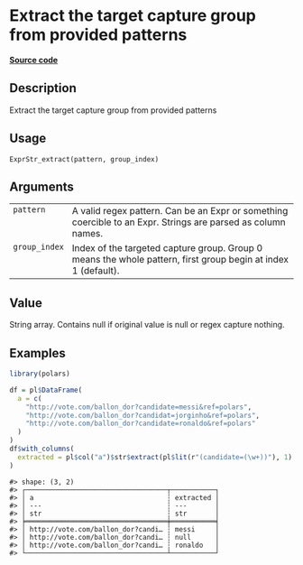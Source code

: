 

# Extract the target capture group from provided patterns

[**Source code**](https://github.com/pola-rs/r-polars/tree/c47431ca69622f79ed7a3f1d7bfee6075ffabfee/R/expr__string.R#L615)

## Description

Extract the target capture group from provided patterns

## Usage

<pre><code class='language-R'>ExprStr_extract(pattern, group_index)
</code></pre>

## Arguments

<table>
<tr>
<td style="white-space: nowrap; font-family: monospace; vertical-align: top">
<code id="ExprStr_extract_:_pattern">pattern</code>
</td>
<td>
A valid regex pattern. Can be an Expr or something coercible to an Expr.
Strings are parsed as column names.
</td>
</tr>
<tr>
<td style="white-space: nowrap; font-family: monospace; vertical-align: top">
<code id="ExprStr_extract_:_group_index">group_index</code>
</td>
<td>
Index of the targeted capture group. Group 0 means the whole pattern,
first group begin at index 1 (default).
</td>
</tr>
</table>

## Value

String array. Contains null if original value is null or regex capture
nothing.

## Examples

``` r
library(polars)

df = pl$DataFrame(
  a = c(
    "http://vote.com/ballon_dor?candidate=messi&ref=polars",
    "http://vote.com/ballon_dor?candidat=jorginho&ref=polars",
    "http://vote.com/ballon_dor?candidate=ronaldo&ref=polars"
  )
)
df$with_columns(
  extracted = pl$col("a")$str$extract(pl$lit(r"(candidate=(\w+))"), 1)
)
```

    #> shape: (3, 2)
    #> ┌───────────────────────────────────┬───────────┐
    #> │ a                                 ┆ extracted │
    #> │ ---                               ┆ ---       │
    #> │ str                               ┆ str       │
    #> ╞═══════════════════════════════════╪═══════════╡
    #> │ http://vote.com/ballon_dor?candi… ┆ messi     │
    #> │ http://vote.com/ballon_dor?candi… ┆ null      │
    #> │ http://vote.com/ballon_dor?candi… ┆ ronaldo   │
    #> └───────────────────────────────────┴───────────┘
